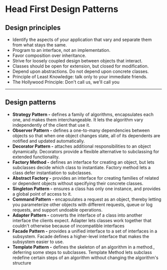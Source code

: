# Head First Design Patterns

## Design principles

- Identify the aspects of your application that vary and separate them from what stays the same.
- Program to an interface, not an implementation.
- Favor composition over inheritance.
- Strive for loosely coupled design between objects that interact.
- Classes should be open for extension, but closed for modification.
- Depend upon abstractions. Do not depend upon concrete classes.
- Principle of Least Knowledge: talk only to your immediate friends.
- The Hollywood Principle: Don't call us, we'll call you

---
## Design patterns

- **Strategy Pattern -** defines a family of algorithms, encapsulates each one, and makes them interchangeable. It lets the algorithm vary independently of the client that use it.
- **Observer Pattern -** defines a one-to-many dependencies between objects so that when one object changes state, all of its dependents are notified and updated automatically.
- **Decorator Pattern -** attaches additional responsibilities to an object dynamically. Decorators provide a flexible alternative to subclassing for extended functionality.
- **Factory Method -** defines an interface for creating an object, but lets subclasses decide which class to instantiate. Factory method lets a class defer instantiation to subclasses. 
- **Abstract Factory -** provides an interface for creating families of related or dependent objects without specifying their concrete classes.
- **Singleton Pattern -** ensures a class has only one instance, and provides a global point of access to it.
- **Command Pattern -** encapsulates a request as an object, thereby letting you parameterize other objects with different requests, queue or log requests, and support undoable operations.
- **Adapter Pattern -** converts the interface of a class into another interface the clients expect. Adapter lets classes work together that couldn't otherwise because of incompatible interfaces
- **Facade Pattern -** provides a unified interface to a set of interfaces in a subsystem. Facade defines a higher-level interface that makes the subsystem easier to use.
- **Template Pattern -** defines the skeleton of an algorithm in a method., deferring some steps to subclasses. Template Method lets subclass redefine certain steps of an algorithm without changing the algorithm's structure